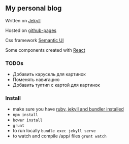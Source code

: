 ## My personal blog

Written on [Jekyll](https://jekyllrb.com/)

Hosted on [github-pages](https://pages.github.com/)

Css framework [Semantic UI]()

Some components created with [React](https://facebook.github.io/react/)

### TODOs
* Добавить карусель для картинок
* Поменять навигацию
* Добавить тултип с картой для картинок

### Install
* make sure you have [ruby, jekyll and bundler installed](https://help.github.com/articles/using-jekyll-with-pages/)
* `npm install`
* `bower install`
* `grunt`
* to run locally `bundle exec jekyll serve`
* to watch and compile /app/ files `grunt watch`
